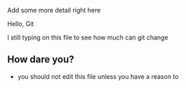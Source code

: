 Add some more detail right here

Hello, Git

I still typing on this file to see how much can git change

## How dare you?
- you should not edit this file unless you have a reason to
